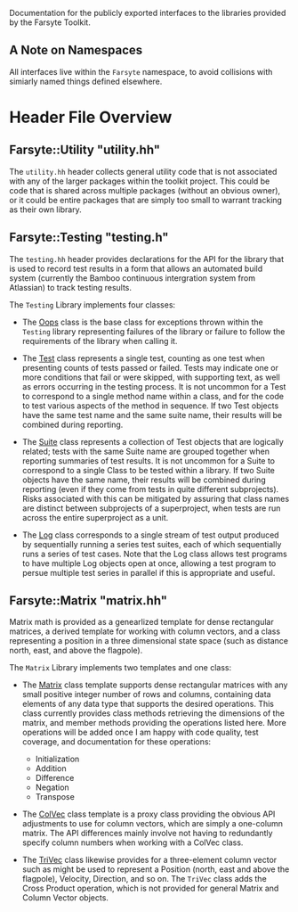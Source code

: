 Documentation for the publicly exported interfaces
to the libraries provided by the Farsyte Toolkit.

A Note on Namespaces
--------------------

All interfaces live within the `Farsyte` namespace, to avoid
collisions with simiarly named things defined elsewhere.

Header File Overview
====================

Farsyte::Utility "utility.hh"
----------------

The `utility.hh` header collects general utility code that
is not associated with any of the larger packages within
the toolkit project. This could be code that is shared
across multiple packages (without an obvious owner), or it
could be entire packages that are simply too small to
warrant tracking as their own library.

Farsyte::Testing "testing.h"
----------------

The `testing.hh` header provides declarations for the API
for the library that is used to record test results in a
form that allows an automated build system (currently the
Bamboo continuous intergration system from Atlassian) to
track testing results.

The `Testing` Library implements four classes:

  * The [Oops](classFarsyte_1_1Testing_1_1Oops.html) class
	is the base class for exceptions thrown within
	the `Testing` library representing failures of
	the library or failure to follow the requirements
	of the library when calling it.

  * The [Test](classFarsyte_1_1Testing_1_1Test.html) class
	represents a single test, counting as one test when presenting
	counts of tests passed or failed. Tests may indicate one or more
	conditions that fail or were skipped, with supporting text, as
	well as errors occurring in the testing process.
	It is not uncommon for a Test to correspond to a single method
    name within a class, and for the code to test various aspects of
    the method in sequence.
	If two Test objects have the same test name and the same suite
    name, their results will be combined during reporting.

  * The [Suite](classFarsyte_1_1Testing_1_1Suite.html) class
	represents a collection of Test objects that are logically
	related; tests with the same Suite name are grouped together when
	reporting summaries of test results.
    It is not uncommon for a Suite to correspond to a single Class to
    be tested within a library.
	If two Suite objects have the same name, their results will be
    combined during reporting (even if they come from tests in quite
    different subprojects). Risks associated with this can be
    mitigated by assuring that class names are distinct between
    subprojects of a superproject, when tests are run across the
    entire superproject as a unit.

  * The [Log](classFarsyte_1_1Testing_1_1Log.html) class
	corresponds to a single stream of test output produced by
	sequentially running a series test suites, each of which
	sequentially runs a series of test cases. Note that the Log class
	allows test programs to have multiple Log objects open at once,
	allowing a test program to persue multiple test series in parallel
	if this is appropriate and useful.


Farsyte::Matrix "matrix.hh"
---------------

Matrix math is provided as a genearlized template for dense
rectangular matrices, a derived template for working with column
vectors, and a class representing a position in a three dimensional
state space (such as distance north, east, and above the flagpole).

The `Matrix` Library implements two templates and one class:

  * The [Matrix](classFarsyte_1_1Matrix_1_1Matrix.html) class
	template supports dense rectangular matrices with any small
	positive integer number of rows and columns, containing data
	elements of any data type that supports the desired operations.
	This class currently provides class methods retrieving the
	dimensions of the matrix, and member methods providing the
	operations listed here.  More operations will be added once I am
	happy with code quality, test coverage, and documentation for
	these operations:
    * Initialization
    * Addition
    * Difference
    * Negation
    * Transpose

  * The [ColVec](classFarsyte_1_1Matrix_1_1Colvec.html) class template
 	is a proxy class providing the obvious API adjustments to use
	for column vectors, which are simply a one-column matrix.
	The API differences mainly involve not having to redundantly
 	specify column numbers when working with a ColVec class.

  * The [TriVec](classFarsyte_1_1Matrix_1_1TriVec.html) class
	likewise provides for a three-element column vector such as might
	be used to represent a Position (north, east and above the
	flagpole), Velocity, Direction, and so on.
	The `TriVec` class adds the Cross Product operation, which is
    not provided for general Matrix and Column Vector objects.

